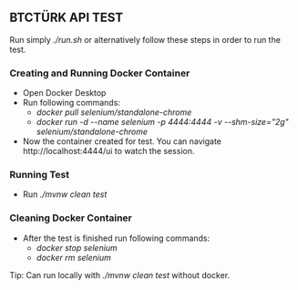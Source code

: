 ## BTCTÜRK API TEST

Run simply *./run.sh* or alternatively follow these steps in order to run the test.

### Creating and Running Docker Container
- Open Docker Desktop
- Run following commands:
   - *docker pull selenium/standalone-chrome*
   - *docker run -d --name selenium -p 4444:4444 -v --shm-size="2g" selenium/standalone-chrome*
- Now the container created for test. You can navigate http://localhost:4444/ui to watch the session.
### Running Test
- Run *./mvnw clean test*
### Cleaning Docker Container
- After the test is finished run following commands:
    - *docker stop selenium*
    - *docker rm selenium*

Tip: Can run locally with *./mvnw clean test* without docker.